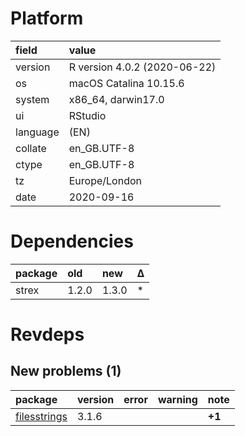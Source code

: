 # Platform

|field    |value                        |
|:--------|:----------------------------|
|version  |R version 4.0.2 (2020-06-22) |
|os       |macOS Catalina 10.15.6       |
|system   |x86_64, darwin17.0           |
|ui       |RStudio                      |
|language |(EN)                         |
|collate  |en_GB.UTF-8                  |
|ctype    |en_GB.UTF-8                  |
|tz       |Europe/London                |
|date     |2020-09-16                   |

# Dependencies

|package |old   |new   |Δ  |
|:-------|:-----|:-----|:--|
|strex   |1.2.0 |1.3.0 |*  |

# Revdeps

## New problems (1)

|package                                  |version |error |warning |note   |
|:----------------------------------------|:-------|:-----|:-------|:------|
|[filesstrings](problems.md#filesstrings) |3.1.6   |      |        |__+1__ |

